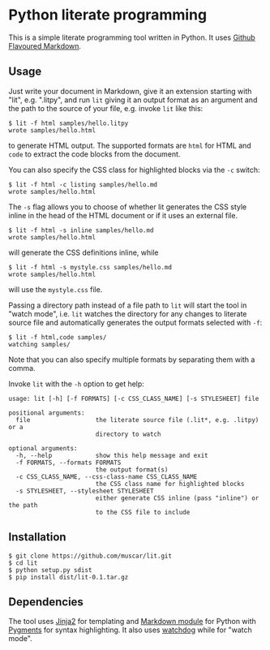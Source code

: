 # Python literate programming

This is a simple literate programming tool written in Python. It uses [Github
Flavoured Markdown](https://help.github.com/articles/github-flavored-markdown
"Github Flavoured Markdown").

## Usage

Just write your document in Markdown, give it an extension starting with
"lit", e.g. ".litpy", and run `lit` giving it an output format as an
argument and the path to the source of your file, e.g. invoke `lit` like this:

    $ lit -f html samples/hello.litpy
    wrote samples/hello.html

to generate HTML output. The supported formats are `html` for HTML and `code`
to extract the code blocks from the document.

You can also specify the CSS class for highlighted blocks via the `-c` switch:

    $ lit -f html -c listing samples/hello.md
    wrote samples/hello.html

The `-s` flag allows you to choose of whether lit generates the CSS style
inline in the head of the HTML document or if it uses an external file.

    $ lit -f html -s inline samples/hello.md
    wrote samples/hello.html

will generate the CSS definitions inline, while

    $ lit -f html -s mystyle.css samples/hello.md
    wrote samples/hello.html

will use the `mystyle.css` file.

Passing a directory path instead of a file path to `lit` will start the tool in
"watch mode", i.e. `lit` watches the directory for any changes to literate
source file and automatically generates the output formats selected with `-f`:

    $ lit -f html,code samples/
    watching samples/

Note that you can also specify multiple formats by separating them with a
comma.

Invoke `lit` with the `-h` option to get help:

    usage: lit [-h] [-f FORMATS] [-c CSS_CLASS_NAME] [-s STYLESHEET] file

    positional arguments:
      file                  the literate source file (.lit*, e.g. .litpy) or a
                            directory to watch

    optional arguments:
      -h, --help            show this help message and exit
      -f FORMATS, --formats FORMATS
                            the output format(s)
      -c CSS_CLASS_NAME, --css-class-name CSS_CLASS_NAME
                            the CSS class name for highlighted blocks
      -s STYLESHEET, --stylesheet STYLESHEET
                            either generate CSS inline (pass "inline") or the path
                            to the CSS file to include

## Installation

    $ git clone https://github.com/muscar/lit.git
    $ cd lit
    $ python setup.py sdist
    $ pip install dist/lit-0.1.tar.gz

## Dependencies

The tool uses [Jinja2](http://jinja.pocoo.org/docs/ "Jinja2") for templating
and [Markdown module](http://pythonhosted.org//Markdown/ "Markdown module")
for Python with [Pygments](http://pygments.org/ "Pygments") for syntax
highlighting. It also uses
[watchdog](https://github.com/gorakhargosh/watchdog "watchdog") while for
"watch mode".
